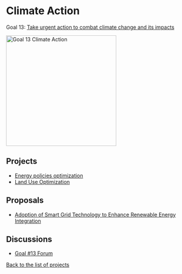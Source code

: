 # Climate Action

[un_sdg_link]: https://sdgs.un.org/goals/goal13

Goal 13: [Take urgent action to combat climate change and its impacts][un_sdg_link]

[<img src="../images/sdgs/E-WEB-Goal-13.png" alt="Goal 13 Climate Action" width="300">][un_sdg_link]

## Projects

- [Energy policies optimization](../projects/energy_policies.md)
- [Land Use Optimization](../projects/landuse.md)

## Proposals

- [Adoption of Smart Grid Technology to Enhance Renewable Energy Integration](../proposals/smart_grid.md)

## Discussions

[goal13_sdg_link]: 
https://github.com/Project-Resilience/platform/discussions/35

- [Goal #13 Forum][goal13_sdg_link]

[Back to the list of projects](../README.md)
